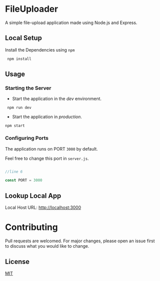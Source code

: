# FileUploader

A simple file-upload application made using Node.js and Express. 


## Local Setup

Install the Dependencies using `npm`

```bash
 npm install
```
## Usage

### Starting the Server

- Start the application in the *dev* environment.
```
 npm run dev
```

- Start the application in *production*.
```
npm start
```

### Configuring Ports
The application runs on PORT `3000` by default.

Feel free to change this port in `server.js`.
```javascript

//line 6

const PORT = 3000
```

## Lookup Local App

Local Host URL: [http://localhost:3000](http://localhost:3000)

# Contributing
Pull requests are welcomed. For major changes, please open an issue first to discuss what you would like to change.

## License
[MIT](https://choosealicense.com/licenses/mit/)

